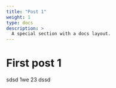 ```yaml
---
title: "Post 1"
weight: 1
type: docs
description: >
  A special section with a docs layout.  
---
```


# First post 1

sdsd
1we
23
dssd